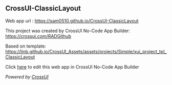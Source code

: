 ## CrossUI-ClassicLayout
Web app url : https://sam0510.github.io/CrossUI-ClassicLayout

This project was created by CrossUI No-Code App Builder: https://crossui.com/RADGithub

Based on template: https://linb.github.io/CrossUI_Assets/assets/projects/Simple/xui_project_tpl_ClassicLayout

Click [here](https://crossui.com/RADGithub/#!from=github&owner=sam0510&repo=CrossUI-ClassicLayout) to edit this web app in CrossUI No-Code App Builder

<i>Powered by [CrossUI](https://crossui.com)</i>
